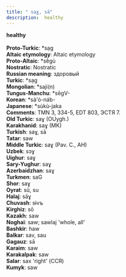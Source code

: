 ```yaml
---
title: " saɣ, sā"
description:  healthy
---
```

<strong> healthy</strong><br><br>
<strong>Proto-Turkic</strong>:  *sạg<br>
<strong>Altaic etymology</strong>:  Altaic etymology<br>
<strong> Proto-Altaic</strong>:  *sḕgù<br>
<strong>Nostratic</strong>:  Nostratic<br>
<strong>Russian meaning</strong>:  здоровый<br>
<strong>Turkic</strong>:  *sạg<br>
<strong>Mongolian</strong>:  *saji(n)<br>
<strong>Tungus-Manchu</strong>:  *sēgV-<br>
<strong>Korean</strong>:  *sà'ó-náb-<br>
<strong>Japanese</strong>:  *sùkù-jaka<br>
<strong>Comments</strong>:  TMN 3, 334-5, EDT 803, ЭСТЯ 7.<br>
<strong>Old Turkic</strong>:  saɣ (OUygh.)<br>
<strong>Karakhanid</strong>:  saɣ (MK)<br>
<strong>Turkish</strong>:  saɣ, sā<br>
<strong>Tatar</strong>:  saw<br>
<strong>Middle Turkic</strong>:  saɣ (Pav. C., AH)<br>
<strong>Uzbek</strong>:  sɔɣ<br>
<strong>Uighur</strong>:  saɣ<br>
<strong>Sary-Yughur</strong>:  saɣ<br>
<strong>Azerbaidzhan</strong>:  saɣ<br>
<strong>Turkmen</strong>:  saG<br>
<strong>Shor</strong>:  saɣ<br>
<strong>Oyrat</strong>:  sū, su<br>
<strong>Halaj</strong>:  sāɣ<br>
<strong>Chuvash</strong>:  sɨvъ<br>
<strong>Kirghiz</strong>:  sō<br>
<strong>Kazakh</strong>:  saw<br>
<strong>Noghai</strong>:  saw; sawlaj 'whole, all'<br>
<strong>Bashkir</strong>:  haw<br>
<strong>Balkar</strong>:  sav, sau<br>
<strong>Gagauz</strong>:  sā<br>
<strong>Karaim</strong>:  saw<br>
<strong>Karakalpak</strong>:  saw<br>
<strong>Salar</strong>:  sax 'right' (ССЯ)<br>
<strong>Kumyk</strong>:  saw<br>



